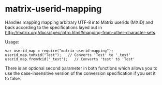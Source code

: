 # matrix-userid-mapping
Handles mapping mapping arbitrary UTF-8 into Matrix userids (MXID) and back according to the specifications layed out in http://matrix.org/docs/spec/intro.html#mapping-from-other-character-sets

Usage:
```
var userid_map = require("matrix-userid-mapping");
userid_map.toMxid("Test");   // Converts 'Test' to '_test'
userid_map.fromMxid("_test");   // Converts 'test' to 'Test'
```

There is an optional second parameter in both functions which allows you to use the case-insensitive version of the conversion specification if you set it to false.
